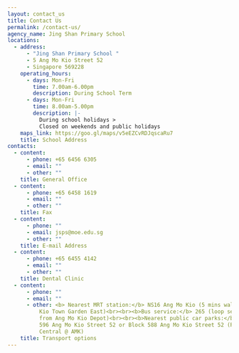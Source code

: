 ```yaml
---
layout: contact_us
title: Contact Us
permalink: /contact-us/
agency_name: Jing Shan Primary School
locations:
  - address:
      - "Jing Shan Primary School "
      - 5 Ang Mo Kio Street 52
      - Singapore 569228
    operating_hours:
      - days: Mon-Fri
        time: 7.00am-6.00pm
        description: During School Term
      - days: Mon-Fri
        time: 8.00am-5.00pm
        description: |-
          During school holidays >
          Closed on weekends and public holidays
    maps_link: https://goo.gl/maps/v5eEZCvRDJqscaRu7
    title: School Address
contacts:
  - content:
      - phone: +65 6456 6305
      - email: ""
      - other: ""
    title: General Office
  - content:
      - phone: +65 6458 1619
      - email: ""
      - other: ""
    title: Fax
  - content:
      - phone: ""
      - email: jsps@moe.edu.sg
      - other: ""
    title: E-mail Address
  - content:
      - phone: +65 6455 4142
      - email: ""
      - other: ""
    title: Dental Clinic
  - content:
      - phone: ""
      - email: ""
      - other: <b> Nearest MRT station:</b> NS16 Ang Mo Kio (5 mins walk across Ang Mo
          Kio Town Garden East)<br><br><b>Bus service:</b> 265 (loop service
          from Ang Mo Kio Depot)<br><br><b>Nearest public car parks:</b>Block
          596 Ang Mo Kio Street 52 or Block 588 Ang Mo Kio Street 52 (Park
          Central @ AMK)
    title: Transport options
---
```

